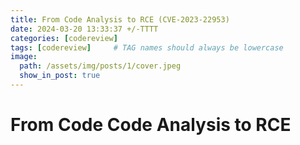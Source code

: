 ```yaml
---
title: From Code Analysis to RCE (CVE-2023-22953)
date: 2024-03-20 13:33:37 +/-TTTT
categories: [codereview]
tags: [codereview]     # TAG names should always be lowercase
image:
  path: /assets/img/posts/1/cover.jpeg
  show_in_post: true
---
```



# From Code Code Analysis to RCE